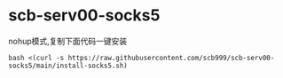 # scb-serv00-socks5

nohup模式,复制下面代码一键安装

`bash <(curl -s https://raw.githubusercontent.com/scb999/scb-serv00-socks5/main/install-socks5.sh)`
